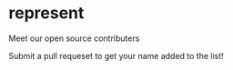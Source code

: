 # represent
Meet our open source contributers

Submit a pull requeset to get your name added to the list!
